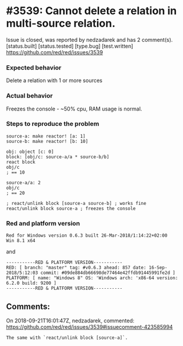 
#3539: Cannot delete a relation in multi-source relation.
================================================================================
Issue is closed, was reported by nedzadarek and has 2 comment(s).
[status.built] [status.tested] [type.bug] [test.written]
<https://github.com/red/red/issues/3539>

### Expected behavior
Delete a relation with 1 or more sources
### Actual behavior
Freezes the console - ~50% cpu, RAM usage is normal.
### Steps to reproduce the problem
```
source-a: make reactor! [a: 1]
source-b: make reactor! [b: 10]

obj: object [c: 0]
block: [obj/c: source-a/a * source-b/b]
react block
obj/c
; == 10

source-a/a: 2
obj/c
; == 20

; react/unlink block [source-a source-b] ; works fine
react/unlink block source-a ; freezes the console
```
### Red and platform version
```
Red for Windows version 0.6.3 built 26-Mar-2018/1:14:22+02:00
Win 8.1 x64
```
and 
```
-----------RED & PLATFORM VERSION----------- 
RED: [ branch: "master" tag: #v0.6.3 ahead: 857 date: 16-Sep-2018/5:12:03 commit: #09de884db66698de77464e42ffdb91445991fe2d ]
PLATFORM: [ name: "Windows 8" OS: 'Windows arch: 'x86-64 version: 6.2.0 build: 9200 ]
-----------RED & PLATFORM VERSION----------- 
```


Comments:
--------------------------------------------------------------------------------

On 2018-09-21T16:01:47Z, nedzadarek, commented:
<https://github.com/red/red/issues/3539#issuecomment-423585994>

    The same with `react/unlink block [source-a]`.

